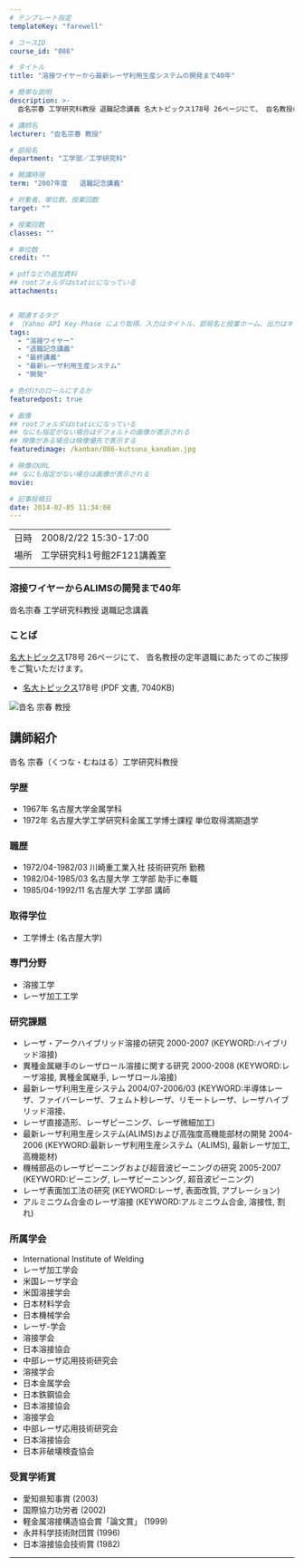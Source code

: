 ```yaml
---
# テンプレート指定
templateKey: "farewell"

# コースID
course_id: "086"

# タイトル
title: "溶接ワイヤーから最新レーザ利用生産システムの開発まで40年"

# 簡単な説明
description: >-
  沓名宗春 工学研究科教授 退職記念講義 名大トピックス178号 26ページにて、 沓名教授の定年退職にあたってのご挨拶をご覧いただけます。   * 名大トピ ....

# 講師名
lecturer: "沓名宗春 教授"

# 部局名
department: "工学部／工学研究科"

# 開講時限
term: "2007年度	退職記念講義"

# 対象者、単位数、授業回数
target: ""

# 授業回数
classes: ""

# 単位数
credit: ""

# pdfなどの追加資料
## rootフォルダはstaticになっている
attachments:


# 関連するタグ
# （Yahoo API Key-Phase により取得。入力はタイトル、部局名と授業ホーム、出力はキーフレーズ（tags））
tags:
  - "溶接ワイヤー"
  - "退職記念講義"
  - "最終講義"
  - "最新レーザ利用生産システム"
  - "開発"

# 色付けのロールにするか
featuredpost: true

# 画像
## rootフォルダはstaticになっている
## なにも指定がない場合はデフォルトの画像が表示される
## 映像がある場合は映像優先で表示する
featuredimage: /kanban/086-kutsuna_kanaban.jpg

# 映像のURL
## なにも指定がない場合は画像が表示される
movie: 

# 記事投稿日
date: 2014-02-05 11:34:08
---
```


|   |   |
|---|---|
| 日時 | 2008/2/22  15:30-17:00 |
| 場所 | 工学研究科1号館2F121講義室 |
|   |   |


### 溶接ワイヤーからALIMSの開発まで40年

沓名宗春 工学研究科教授 退職記念講義

### ことば

[名大トピックス](http://www.nagoya-u.ac.jp/about-nu/public-relations/publication/topics-archive.html)178号 26ページにて、 沓名教授の定年退職にあたってのご挨拶をご覧いただけます。

* <a href="http://www.nagoya-u.ac.jp/about-nu/public-relations/publication/upload_images/no178.pdf" target="_blank">[名大トピックス](http://www.nagoya-u.ac.jp/about-nu/public-relations/publication/topics-archive.html)178号</a> (PDF 文書, 7040KB)



![沓名 宗春 教授](https://ocw.nagoya-u.jp/files/86/kutsuna_kao.jpg) 
## 講師紹介

沓名 宗春（くつな・むねはる）工学研究科教授

### 学歴

* 1967年 名古屋大学金属学科
* 1972年 名古屋大学工学研究科金属工学博士課程 単位取得満期退学

### 職歴

* 1972/04-1982/03 川崎重工業入社 技術研究所 勤務
* 1982/04-1985/03 名古屋大学 工学部 助手に奉職
* 1985/04-1992/11 名古屋大学 工学部 講師

### 取得学位

* 工学博士 (名古屋大学)

### 専門分野

* 溶接工学
* レーザ加工工学

### 研究課題

* レーザ・アークハイブリッド溶接の研究 2000-2007 (KEYWORD:ハイブリッド溶接)
* 異種金属継手のレーザロール溶接に関する研究 2000-2008 (KEYWORD:レーザ溶接, 異種金属継手, レーザロール溶接)
* 最新レーザ利用生産システム 2004/07-2006/03 (KEYWORD:半導体レーザ、ファイバーレーザ、フェムト秒レーザ、リモートレーザ、レーザハイブリッド溶接、
* レーザ直接造形、レーザピーニング、レーザ微細加工)
* 最新レーザ利用生産システム(ALIMS)および高強度高機能部材の開発 2004-2006 (KEYWORD:最新レーザ利用生産システム（ALIMS), 最新レーザ加工, 高機能材)
* 機械部品のレーザピーニングおよび超音波ピーニングの研究 2005-2007 (KEYWORD:ピーニング, レーザピーニンング, 超音波ピーニング)
* レーザ表面加工法の研究 (KEYWORD:レーザ, 表面改質, アブレーション)
* アルミニウム合金のレーザ溶接 (KEYWORD:アルミニウム合金, 溶接性, 割れ)</ul>
### 所属学会

* International Institute of Welding
* レーザ加工学会
* 米国レーザ学会
* 米国溶接学会
* 日本材料学会
* 日本機械学会
* レーザ-学会
* 溶接学会
* 日本溶接協会
* 中部レーザ応用技術研究会
* 溶接学会
* 日本金属学会
* 日本鉄鋼協会
* 日本溶接協会
* 溶接学会
* 中部レーザ応用技術研究会
* 日本溶接協会
* 日本非破壊検査協会
### 受賞学術賞

* 愛知県知事賞 (2003)
* 国際協力功労者 (2002)
* 軽金属溶接構造協会賞「論文賞」 (1999)
* 永井科学技術財団賞 (1996)
* 日本溶接協会技術賞 (1982)



-----